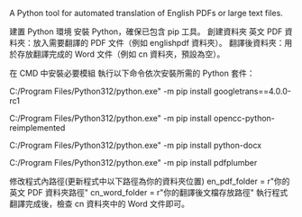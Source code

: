 A Python tool for automated translation of English PDFs or large text files.

建置 Python 環境
安裝 Python，確保已包含 pip 工具。
創建資料夾
英文 PDF 資料夾：放入需要翻譯的 PDF 文件（例如 englishpdf 資料夾）。
翻譯後資料夾：用於存放翻譯完成的 Word 文件（例如 cn 資料夾，預設為空）。

在 CMD 中安裝必要模組
執行以下命令依次安裝所需的 Python 套件：

C:/Program Files/Python312/python.exe" -m pip install googletrans==4.0.0-rc1

C:/Program Files/Python312/python.exe" -m pip install opencc-python-reimplemented

C:/Program Files/Python312/python.exe" -m pip install python-docx

C:/Program Files/Python312/python.exe" -m pip install pdfplumber

修改程式內路徑(更新程式中以下路徑為你的資料夾位置)
en_pdf_folder = r"你的英文 PDF 資料夾路徑"
cn_word_folder = r"你的翻譯後文檔存放路徑"
執行程式
翻譯完成後，檢查 cn 資料夾中的 Word 文件即可。

